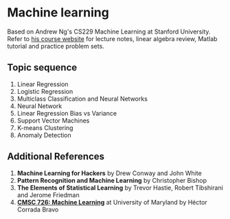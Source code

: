 Machine learning
================
Based on Andrew Ng's CS229 Machine Learning at Stanford University. Refer to [his course website](http://cs229.stanford.edu/) for lecture notes, linear algebra review, Matlab tutorial and practice problem sets.

Topic sequence
-----------------------
1. Linear Regression
2. Logistic Regression
3. Multiclass Classification and Neural Networks
4. Neural Network
5. Linear Regression Bias vs Variance
6. Support Vector Machines
7. K-means Clustering
8. Anomaly Detection

Additional References
---------------------
1. **Machine Learning for Hackers** by Drew Conway and John White
2. **Pattern Recognition and Machine Learning** by Christopher Bishop
3. **The Elements of Statistical Learning** by Trevor Hastie, Robert Tibshirani and Jerome Friedman
4. **[CMSC 726: Machine Learning](http://www.cbcb.umd.edu/~hcorrada/PML/)** at University of Maryland by Héctor Corrada Bravo
